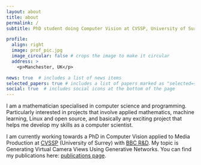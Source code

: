 ```yaml
---
layout: about
title: about
permalink: /
subtitle: PhD student doing Computer Vision at CVSSP, University of Surrey, and BBC R&D.

profile:
  align: right
  image: prof_pic.jpg
  image_circular: false # crops the image to make it circular
  address: >
    <p>Manchester, UK</p>

news: true  # includes a list of news items
selected_papers: true # includes a list of papers marked as "selected={true}"
social: true  # includes social icons at the bottom of the page
---
```


I am a mathematician specialised in computer science and programming. Particularly interested in projects that involve applied mathematics, machine learning, Linux and open source, and basically any exciting project that helps me develop my skills as a computer scientist.

I am currently working towards a PhD in Computer Vision applied to Media Production at [CVSSP](https://www.surrey.ac.uk/centre-vision-speech-signal-processing) (University of Surrey) with [BBC R&D](https://www.bbc.co.uk/rd). My topic is Generating Virtual Camera Views Using Generative Networks. You can find my publications here: [publications page](/al-folio/publications/).

